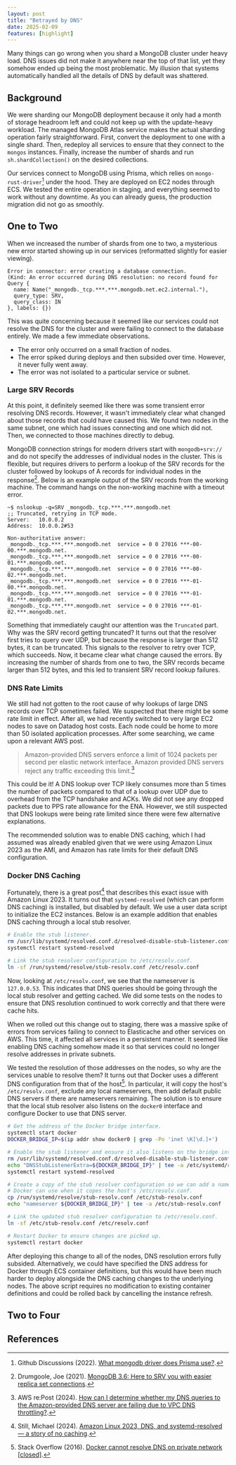 ```yaml
---
layout: post
title: "Betrayed by DNS"
date: 2025-02-09
features: [highlight]
---
```


Many things can go wrong when you shard a MongoDB cluster under heavy load. DNS issues did not make it anywhere near the top of that list, yet they somehow ended up being the most problematic. My illusion that systems automatically handled all the details of DNS by default was shattered.

## Background

We were sharding our MongoDB deployment because it only had a month of storage headroom left and could not keep up with the update-heavy workload. The managed MongoDB Atlas service makes the actual sharding operation fairly straightforward. First, convert the deployment to one with a single shard. Then, redeploy all services to ensure that they connect to the `mongos` instances. Finally, increase the number of shards and run `sh.shardCollection()` on the desired collections.

Our services connect to MongoDB using Prisma, which relies on `mongo-rust-driver`[^prisma] under the hood. They are deployed on EC2 nodes through ECS. We tested the entire operation in staging, and everything seemed to work without any downtime. As you can already guess, the production migration did not go as smoothly.

## One to Two

When we increased the number of shards from one to two, a mysterious new error started showing up in our services (reformatted slightly for easier viewing).

```text
Error in connector: error creating a database connection.
(Kind: An error occurred during DNS resolution: no record found for Query {
  name: Name("_mongodb._tcp.***.***.mongodb.net.ec2.internal."),
  query_type: SRV,
  query_class: IN
}, labels: {})
```

This was quite concerning because it seemed like our services could not resolve the DNS for the cluster and were failing to connect to the database entirely. We made a few immediate observations.

- The error only occurred on a small fraction of nodes.
- The error spiked during deploys and then subsided over time. However, it never fully went away.
- The error was not isolated to a particular service or subnet.

### Large SRV Records

At this point, it definitely seemed like there was some transient error resolving DNS records. However, it wasn't immediately clear what changed about those records that could have caused this. We found two nodes in the same subnet, one which had issues connecting and one which did not. Then, we connected to those machines directly to debug.

MongoDB connection strings for modern drivers start with `mongodb+srv://` and do not specify the addresses of individual nodes in the cluster. This is flexible, but requires drivers to perform a lookup of the SRV records for the cluster followed by lookups of A records for individual nodes in the response[^srv]. Below is an example output of the SRV records from the working machine. The command hangs on the non-working machine with a timeout error.

```text
~$ nslookup -q=SRV _mongodb._tcp.***.***.mongodb.net
;; Truncated, retrying in TCP mode.
Server:   10.0.0.2
Address:  10.0.0.2#53

Non-authoritative answer:
_mongodb._tcp.***.***.mongodb.net  service = 0 0 27016 ***-00-00.***.mongodb.net.
_mongodb._tcp.***.***.mongodb.net  service = 0 0 27016 ***-00-01.***.mongodb.net.
_mongodb._tcp.***.***.mongodb.net  service = 0 0 27016 ***-00-02.***.mongodb.net.
_mongodb._tcp.***.***.mongodb.net  service = 0 0 27016 ***-01-00.***.mongodb.net.
_mongodb._tcp.***.***.mongodb.net  service = 0 0 27016 ***-01-01.***.mongodb.net.
_mongodb._tcp.***.***.mongodb.net  service = 0 0 27016 ***-01-02.***.mongodb.net.
```

Something that immediately caught our attention was the `Truncated` part. Why was the SRV record getting truncated? It turns out that the resolver first tries to query over UDP, but because the response is larger than 512 bytes, it can be truncated. This signals to the resolver to retry over TCP, which succeeds. Now, it became clear what change caused the errors. By increasing the number of shards from one to two, the SRV records became larger than 512 bytes, and this led to transient SRV record lookup failures.

### DNS Rate Limits

We still had not gotten to the root cause of why lookups of large DNS records over TCP sometimes failed. We suspected that there might be some rate limit in effect. After all, we had recently switched to very large EC2 nodes to save on Datadog host costs. Each node could be home to more than 50 isolated application processes. After some searching, we came upon a relevant AWS post.

> Amazon-provided DNS servers enforce a limit of 1024 packets per second per elastic network interface. Amazon provided DNS servers reject any traffic exceeding this limit.[^limit]

This could be it! A DNS lookup over TCP likely consumes more than 5 times the number of packets compared to that of a lookup over UDP due to overhead from the TCP handshake and ACKs. We did not see any dropped packets due to PPS rate allowance for the ENA. However, we still suspected that DNS lookups were being rate limited since there were few alternative explanations.

The recommended solution was to enable DNS caching, which I had assumed was already enabled given that we were using Amazon Linux 2023 as the AMI, and Amazon has rate limits for their default DNS configuration.

### Docker DNS Caching

Fortunately, there is a great post[^still] that describes this exact issue with Amazon Linux 2023. It turns out that `systemd-resolved` (which can perform DNS caching) is installed, but disabled by default. We use a user data script to initialize the EC2 instances. Below is an example addition that enables DNS caching through a local stub resolver. 

```bash
# Enable the stub listener.
rm /usr/lib/systemd/resolved.conf.d/resolved-disable-stub-listener.conf
systemctl restart systemd-resolved

# Link the stub resolver configuration to /etc/resolv.conf.
ln -sf /run/systemd/resolve/stub-resolv.conf /etc/resolv.conf
```

Now, looking at `/etc/resolv.conf`, we see that the nameserver is `127.0.0.53`. This indicates that DNS queries should be going through the local stub resolver and getting cached. We did some tests on the nodes to ensure that DNS resolution continued to work correctly and that there were cache hits.

When we rolled out this change out to staging, there was a massive spike of errors from services failing to connect to Elasticache and other services on AWS. This time, it affected all services in a persistent manner. It seemed like enabling DNS caching somehow made it so that services could no longer resolve addresses in private subnets.

We tested the resolution of those addresses on the nodes, so why are the services unable to resolve them? It turns out that Docker uses a different DNS configuration from that of the host[^docker]. In particular, it will copy the host's `/etc/resolv.conf`, exclude any local nameservers, then add default public DNS servers if there are nameservers remaining. The solution is to ensure that the local stub resolver also listens on the `docker0` interface and configure Docker to use that DNS server.

```bash
# Get the address of the Docker bridge interface.
systemctl start docker
DOCKER_BRIDGE_IP=$(ip addr show docker0 | grep -Po 'inet \K[\d.]+')

# Enable the stub listener and ensure it also listens on the bridge interface.
rm /usr/lib/systemd/resolved.conf.d/resolved-disable-stub-listener.conf
echo "DNSStubListenerExtra=${DOCKER_BRIDGE_IP}" | tee -a /etc/systemd/resolved.conf
systemctl restart systemd-resolved

# Create a copy of the stub resolver configuration so we can add a nameserver that
# Docker can use when it copes the host's /etc/resolv.conf.
cp /run/systemd/resolve/stub-resolv.conf /etc/stub-resolv.conf
echo "nameserver ${DOCKER_BRIDGE_IP}" | tee -a /etc/stub-resolv.conf

# Link the updated stub resolver configuration to /etc/resolv.conf.
ln -sf /etc/stub-resolv.conf /etc/resolv.conf

# Restart Docker to ensure changes are picked up.
systemctl restart docker
```

After deploying this change to all of the nodes, DNS resolution errors fully subsided. Alternatively, we could have specified the DNS address for Docker through ECS container definitions, but this would have been much harder to deploy alongside the DNS caching changes to the underlying nodes. The above script requires no modification to existing container definitions and could be rolled back by cancelling the instance refresh.


## Two to Four

## References

[^prisma]: Github Discussions (2022). [What mongodb driver does Prisma use?](https://github.com/prisma/prisma/discussions/12886).
[^srv]: Drumgoole, Joe (2021). [MongoDB 3.6: Here to SRV you with easier replica set connections](https://www.mongodb.com/developer/products/mongodb/srv-connection-strings/).
[^truncation]: MyF5 (2021). [K91537308: Overview of the truncating rule when DNS response size is over 512 Bytes](https://my.f5.com/manage/s/article/K91537308).
[^limit]: AWS re:Post (2024). [How can I determine whether my DNS queries to the Amazon-provided DNS server are failing due to VPC DNS throttling?](https://repost.aws/knowledge-center/vpc-find-cause-of-failed-dns-queries).
[^still]: Still, Michael (2024). [Amazon Linux 2023, DNS, and systemd-resolved — a story of no caching](https://www.madebymikal.com/amazon-linux-2023-dns-and-systemd-resolved-a-story-of-no-caching/).
[^docker]: Stack Overflow (2016). [Docker cannot resolve DNS on private network [closed]](https://stackoverflow.com/questions/39400886/docker-cannot-resolve-dns-on-private-network).